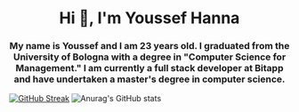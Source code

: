 <h1 align="center">Hi 👋, I'm Youssef Hanna</h1>
<h3 align="center">My name is Youssef and I am 23 years old. I graduated from the University of Bologna with a degree in "Computer Science for Management." I am currently a full stack developer at Bitapp and have undertaken a master's degree in computer science. </h3>

[![GitHub Streak](https://streak-stats.demolab.com?user=mussida&theme=dark)](https://git.io/streak-stats)
![Anurag's GitHub stats](https://github-readme-stats.vercel.app/api?username=mussida&theme=dark&show_icons=true)


